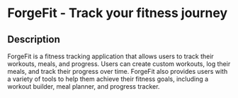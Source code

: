# ForgeFit - Track your fitness journey

## Description

ForgeFit is a fitness tracking application that allows users to track their workouts, meals, and progress. Users can create custom workouts, log their meals, and track their progress over time. ForgeFit also provides users with a variety of tools to help them achieve their fitness goals, including a workout builder, meal planner, and progress tracker.
